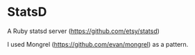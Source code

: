 # StatsD

A Ruby statsd server (https://github.com/etsy/statsd)

I used Mongrel (https://github.com/evan/mongrel) as a pattern.
